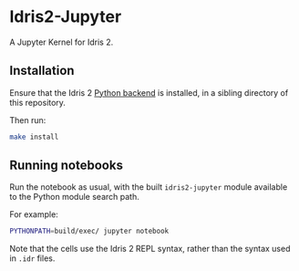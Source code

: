 # Idris2-Jupyter

A Jupyter Kernel for Idris 2.

## Installation

Ensure that the Idris 2 [Python backend](https://github.com/madman-bob/idris2-python)
is installed, in a sibling directory of this repository.

Then run:

```bash
make install
```

## Running notebooks

Run the notebook as usual, with the built `idris2-jupyter` module available to the Python module search path.

For example:

```bash
PYTHONPATH=build/exec/ jupyter notebook
```

Note that the cells use the Idris 2 REPL syntax, rather than the syntax used in `.idr` files.

